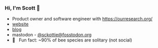 ### Hi, I'm Scott 👋 

- Product owner and software engineer with https://ourresearch.org/
- [website](https://scottchamberlain.info)
- [blog](https://recology.info/)
- mastodon - [@sckottie@fosstodon.org](https://fosstodon.org/@sckottie)
- 🐝 &nbsp; Fun fact: ~90% of bee species are solitary (not social)
